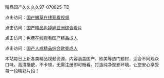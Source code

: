 精品国产久久久久97-070825-TD

点击访问：<a href="https://heiliaoxqkkct.pages.dev">国产嫩草在线观看视频</a>

点击访问：<a href="https://heiliaoxwd5i8.pages.dev">国产精品色婷婷亚洲综合看片</a>

点击访问：<a href="https://heiliaowzu4ur.pages.dev">免费在线观看国产精品成人</a>

点击访问：<a href="https://heiliaozj3tjd.pages.dev">国产人成精品综合欧美成人</a>

本站每日上新各类精品视频资源，内容涵盖国产、欧美等热门题材，适合不同观众口味。高清播放，不卡顿，无需注册即可畅看。打造纯净观影环境，让您安心享受每一段精彩片段！

<span style="display:none;">[Canonical link](https://github.com/MA070825/MA02 ）</span>
